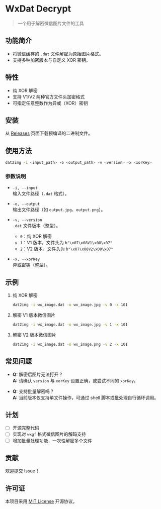 # WxDat Decrypt

> 一个用于解密微信图片文件的工具

## 功能简介

- 将微信缓存的 `.dat` 文件解密为原始图片格式。
- 支持多种加密版本与自定义 XOR 密钥。

## 特性

- 纯 XOR 解密
- 支持 V1/V2 两种官方文件头加密格式
- 可指定任意整数作为异或（XOR）密钥

## 安装

从 [Releases](https://github.com/recarto404/reChat/releases/latest) 页面下载预编译的二进制文件。

## 使用方法

```bash
dat2img -i <input_path> -o <output_path> -v <version> -x <xorKey>
```

### 参数说明

- `-i, --input`  
  输入文件路径（`.dat` 格式）。

- `-o, --output`  
  输出文件路径（如 `output.jpg`、`output.png`）。

- `-v, --version`  
  `.dat` 文件版本（整型）。  
  - `0`：纯 XOR 解密  
  - `1`：V1 版本，文件头为 `b"\x07\x08V1\x08\x07"`  
  - `2`：V2 版本，文件头为 `b"\x07\x08V2\x08\x07"`

- `-x, --xorKey`  
  异或密钥（整型）。

## 示例

1. 纯 XOR 解密 
   ```bash
   dat2img -i wx_image.dat -o wx_image.jpg -v 0 -x 101
   ```

2. 解密 V1 版本微信图片  
   ```bash
   dat2img -i wx_image.dat -o wx_image.jpg -v 1 -x 101
   ```

3. 解密 V2 版本微信图片  
   ```bash
   dat2img -i wx_image.dat -o wx_image.png -v 2 -x 101
   ```

## 常见问题

- **Q:** 解密后图片无法打开？  
  **A:** 请确认 `version` 与 `xorKey` 设置正确，或尝试不同的 `xorKey`。

- **Q:** 支持批量解密吗？  
  **A:** 当前版本仅支持单文件操作，可通过 shell 脚本或批处理自行循环调用。

## 计划

- [ ] 开源完整代码
- [ ] 实现对 `wxgf` 格式微信图片的解码支持  
- [ ] 增加批量处理功能，一次性解密多个文件

## 贡献

欢迎提交 Issue！

## 许可证

本项目采用 [MIT License](./LICENSE) 开源协议。
